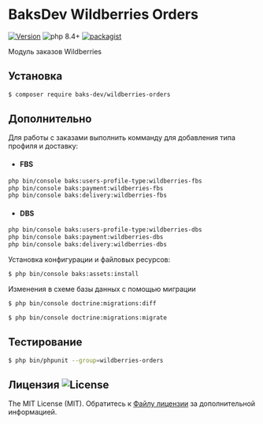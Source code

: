 # BaksDev Wildberries Orders

[![Version](https://img.shields.io/badge/version-7.3.0-blue)](https://github.com/baks-dev/wildberries-orders/releases)
![php 8.4+](https://img.shields.io/badge/php-min%208.4-red.svg)
[![packagist](https://img.shields.io/badge/packagist-green)](https://packagist.org/packages/baks-dev/wildberries-orders)

Модуль заказов Wildberries

## Установка

``` bash
$ composer require baks-dev/wildberries-orders
```

## Дополнительно

Для работы с заказами выполнить комманду для добавления типа профиля и доставку:

* #### FBS

``` bash
php bin/console baks:users-profile-type:wildberries-fbs
php bin/console baks:payment:wildberries-fbs
php bin/console baks:delivery:wildberries-fbs
```

* #### DBS

``` bash
php bin/console baks:users-profile-type:wildberries-dbs
php bin/console baks:payment:wildberries-dbs
php bin/console baks:delivery:wildberries-dbs
```

Установка конфигурации и файловых ресурсов:

``` bash
$ php bin/console baks:assets:install
```

Изменения в схеме базы данных с помощью миграции

``` bash
$ php bin/console doctrine:migrations:diff

$ php bin/console doctrine:migrations:migrate
```

## Тестирование

``` bash
$ php bin/phpunit --group=wildberries-orders
```

## Лицензия ![License](https://img.shields.io/badge/MIT-green)

The MIT License (MIT). Обратитесь к [Файлу лицензии](LICENSE.md) за дополнительной информацией.
